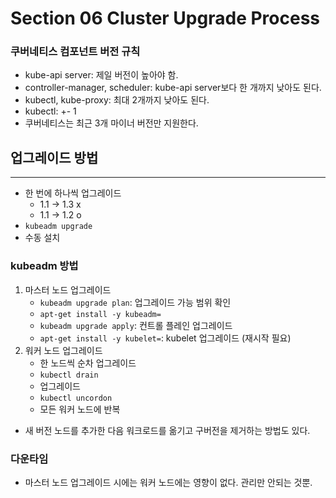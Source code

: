 # Section 06 Cluster Upgrade Process

### 쿠버네티스 컴포넌트 버전 규칙
- kube-api server: 제일 버전이 높아야 함.
- controller-manager, scheduler: kube-api server보다 한 개까지 낮아도 된다.
- kubectl, kube-proxy: 최대 2개까지 낮아도 된다.
- kubectl: +- 1
- 쿠버네티스는 최근 3개 마이너 버전만 지원한다.

## 업그레이드 방법
***
- 한 번에 하나씩 업그레이드 
  - 1.1 -> 1.3 x
  - 1.1 -> 1.2 o
- `kubeadm upgrade`
- 수동 설치

### kubeadm 방법
1. 마스터 노드 업그레이드
   - `kubeadm upgrade plan`: 업그레이드 가능 범위 확인
   - `apt-get install -y kubeadm=`
   - `kubeadm upgrade apply`: 컨트롤 플레인 업그레이드
   - `apt-get install -y kubelet=`: kubelet 업그레이드 (재시작 필요)
2. 워커 노드 업그레이드
   - 한 노드씩 순차 업그레이드
   - `kubectl drain`
   - 업그레이드
   - `kubectl uncordon`
   - 모든 워커 노드에 반복

- 새 버전 노드를 추가한 다음 워크로드를 옮기고 구버전을 제거하는 방법도 있다.

### 다운타임
- 마스터 노드 업그레이드 시에는 워커 노드에는 영향이 없다. 관리만 안되는 것뿐.
